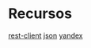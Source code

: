 # Recursos

[rest-client](https://github.com/rest-client/rest-client)
[json](https://rubygems.org/gems/json)
[yandex](https://tech.yandex.com/translate/doc/dg/reference/translate-docpage/)